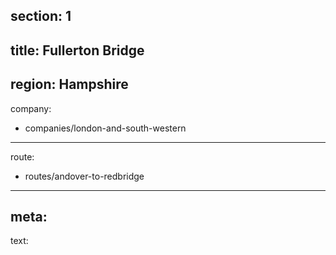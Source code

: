 ﻿section: 1
----
title: Fullerton Bridge
----
region: Hampshire
----
company:
- companies/london-and-south-western
----
route:
- routes/andover-to-redbridge
----
meta:
----
text: